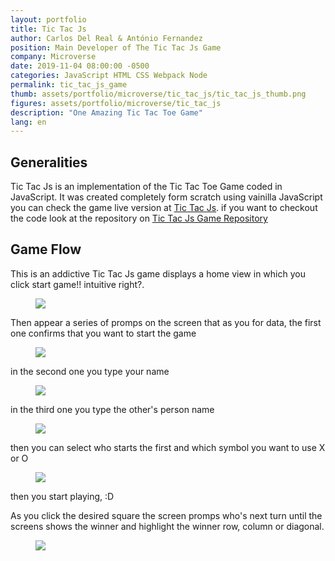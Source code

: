 ```yaml
---
layout: portfolio
title: Tic Tac Js
author: Carlos Del Real & António Fernandez
position: Main Developer of The Tic Tac Js Game
company: Microverse
date: 2019-11-04 08:00:00 -0500
categories: JavaScript HTML CSS Webpack Node
permalink: tic_tac_js_game
thumb: assets/portfolio/microverse/tic_tac_js/tic_tac_js_thumb.png
figures: assets/portfolio/microverse/tic_tac_js
description: "One Amazing Tic Tac Toe Game"
lang: en
---
```


## Generalities

Tic Tac Js is an implementation of the Tic Tac Toe Game coded in JavaScript. It was created completely form scratch using
vainilla JavaScript you can check the game live version at [Tic Tac Js](https://carloshdelreal.github.io/tic-tac-js/). if you want to checkout the code look at the repository on [Tic Tac Js Game Repository](https://carloshdelreal.github.io/tic-tac-js/)

## Game Flow

This is an addictive Tic Tac Js game displays a home view in which you click start game!! intuitive right?.

<figure class="figure">
    <img src="{{ page.figures }}/tic_tac_js_home.png">
</figure>

Then appear a series of promps on the screen that as you for data, the first one confirms that you want to start the game

<figure class="figure">
    <img src="{{ page.figures }}/lets_play.png">
</figure>

in the second one you type your name

<figure class="figure">
    <img src="{{ page.figures }}/enter_name.png">
</figure>

in the third one you type the other's person name

<figure class="figure">
    <img src="{{ page.figures }}/enter_other.png">
</figure>

then you can select who starts the first and which symbol you want to use X or O

<figure class="figure">
    <img src="{{ page.figures }}/pick_symbol.png">
</figure>

then you start playing, :D

As you click the desired square the screen promps who's next turn until the screens shows the winner
and highlight the winner row, column or diagonal.

<figure class="figure">
    <img src="{{ page.figures }}/you_win.png">
</figure>




